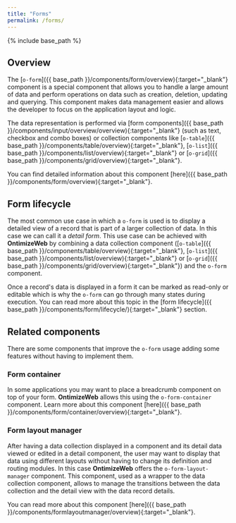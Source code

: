 ```yaml
---
title: "Forms"
permalink: /forms/
---
```


{% include base_path %}

## Overview
The [`o-form`]({{ base_path }}/components/form/overview){:target="_blank"} component is a special component that allows you to handle a large amount of data and perform operations on data such as creation, deletion, updating and querying. This component makes data management easier and allows the developer to focus on the application layout and logic.

The data representation is performed via [form components]({{ base_path }}/components/input/overview/overview){:target="_blank"} (such as text, checkbox and combo boxes) or collection components like [`o-table`]({{ base_path }}/components/table/overview){:target="_blank"}, [`o-list`]({{ base_path }}/components/list/overview){:target="_blank"} or [`o-grid`]({{ base_path }}/components/grid/overview){:target="_blank"}.


You can find detailed information about this component [here]({{ base_path }}/components/form/overview){:target="_blank"}.

## Form lifecycle
The most common use case in which a `o-form` is used is to display a detailed view of a record that is part of a larger collection of data. In this case we can call it a *detail form*. This use case can be achieved with **OntimizeWeb** by combining a data collection component ([`o-table`]({{ base_path }}/components/table/overview){:target="_blank"}, [`o-list`]({{ base_path }}/components/list/overview){:target="_blank"} or [`o-grid`]({{ base_path }}/components/grid/overview){:target="_blank"}) and the `o-form` component.

Once a record's data is displayed in a form it can be marked as read-only or editable which is why the `o-form` can go through many states during execution. You can read more about this topic in the [form lifecycle]({{ base_path }}/components/form/lifecycle/){:target="_blank"} section.

## Related components
There are some components that improve the `o-form` usage adding some features without having to implement them.

### Form container
In some applications you may want to place a breadcrumb component on top of your form. **OntimizeWeb** allows this using the `o-form-container` component. Learn more about this component [here]({{ base_path }}/components/form/container/overview){:target="_blank"}.

### Form layout manager
After having a data collection displayed in a component and its detail data viewed or edited in a detail component, the user may want to display that data using different layouts without having to change its definition and routing modules. In this case **OntimizeWeb** offers the `o-form-layout-manager` component. This component, used as a wrapper to the data collection component, allows to manage the transitions between the data collection and the detail view with the data record details.

You can read more about this component [here]({{ base_path }}/components/formlayoutmanager/overview){:target="_blank"}.

